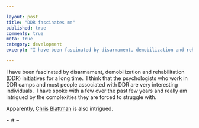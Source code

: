 ```yaml
---

layout: post
title: "DDR fascinates me"
published: true
comments: true
meta: true
category: development
excerpt: "I have been fascinated by disarmament, demobilization and rehabilitation (DDR) initiatives for a long time.  I think that the psychologists who work in DDR camps and most people associated with DDR are very interesting individuals.  I have spoke with a few over the past few years and really am intrigued by the complexities they are forced to struggle with."

---
```


I have been fascinated by disarmament, demobilization and rehabilitation (DDR) initiatives for a long time.  I think that the psychologists who work in DDR camps and most people associated with DDR are very interesting individuals.  I have spoke with a few over the past few years and really am intrigued by the complexities they are forced to struggle with.

Apparently, [Chris Blattman][1] is also intrigued.  

 [1]: http://feeds.feedburner.com/~r/chrisblattman/~3/365548249/welcome-to-community.html

~ # ~